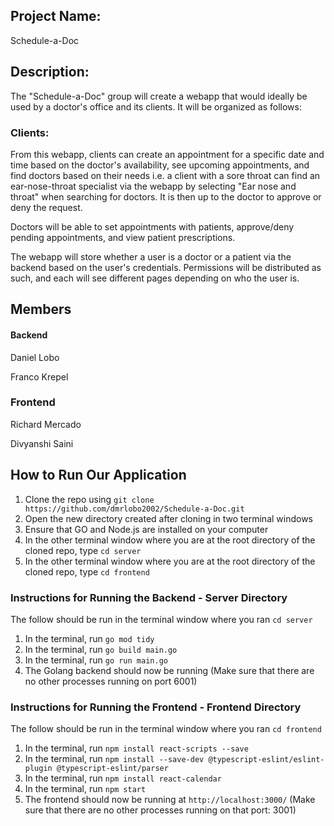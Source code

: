 ## Project Name:

Schedule-a-Doc

## Description:

The "Schedule-a-Doc" group will create a webapp that would ideally be used by a doctor's office and its clients. It will be organized as follows:

### Clients:

From this webapp, clients can create an appointment for a specific date and time based on the doctor's availability, see upcoming appointments, and find doctors based on their needs i.e. a client with a sore throat can find an ear-nose-throat specialist via the webapp by selecting "Ear nose and throat" when searching for doctors. It is then up to the doctor to approve or deny the request.

Doctors will be able to set appointments with patients, approve/deny pending appointments, and view patient prescriptions.

The webapp will store whether a user is a doctor or a patient via the backend based on the user's credentials. Permissions will be distributed as such, and each will see different pages depending on who the user is.

## Members

#### Backend

Daniel Lobo

Franco Krepel

### Frontend

Richard Mercado

Divyanshi Saini

## How to Run Our Application

1. Clone the repo using `git clone https://github.com/dmrlobo2002/Schedule-a-Doc.git`
2. Open the new directory created after cloning in two terminal windows
3. Ensure that GO and Node.js are installed on your computer
4. In the other terminal window where you are at the root directory of the cloned repo, type `cd server`
5. In the other terminal window where you are at the root directory of the cloned repo, type `cd frontend`

### Instructions for Running the Backend - Server Directory

The follow should be run in the terminal window where you ran `cd server`

1. In the terminal, run `go mod tidy`
2. In the terminal, run `go build main.go`
3. In the terminal, run `go run main.go`
4. The Golang backend should now be running (Make sure that there are no other processes running on port 6001)


### Instructions for Running the Frontend - Frontend Directory

The follow should be run in the terminal window where you ran `cd frontend`

1. In the terminal, run `npm install react-scripts --save`
2. In the terminal, run `npm install --save-dev @typescript-eslint/eslint-plugin @typescript-eslint/parser`
3. In the terminal, run `npm install react-calendar`
4. In the terminal, run `npm start`
5. The frontend should now be running at `http://localhost:3000/` (Make sure that there are no other processes running on that port: 3001)
